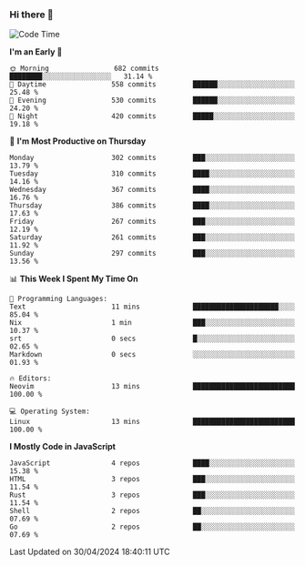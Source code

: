 ### Hi there 👋
<!--START_SECTION:waka-->
![Code Time](http://img.shields.io/badge/Code%20Time-306%20hrs%2056%20mins-blue)

**I'm an Early 🐤** 

```text
🌞 Morning                682 commits         ████████░░░░░░░░░░░░░░░░░   31.14 % 
🌆 Daytime                558 commits         ██████░░░░░░░░░░░░░░░░░░░   25.48 % 
🌃 Evening                530 commits         ██████░░░░░░░░░░░░░░░░░░░   24.20 % 
🌙 Night                  420 commits         █████░░░░░░░░░░░░░░░░░░░░   19.18 % 
```
📅 **I'm Most Productive on Thursday** 

```text
Monday                   302 commits         ███░░░░░░░░░░░░░░░░░░░░░░   13.79 % 
Tuesday                  310 commits         ████░░░░░░░░░░░░░░░░░░░░░   14.16 % 
Wednesday                367 commits         ████░░░░░░░░░░░░░░░░░░░░░   16.76 % 
Thursday                 386 commits         ████░░░░░░░░░░░░░░░░░░░░░   17.63 % 
Friday                   267 commits         ███░░░░░░░░░░░░░░░░░░░░░░   12.19 % 
Saturday                 261 commits         ███░░░░░░░░░░░░░░░░░░░░░░   11.92 % 
Sunday                   297 commits         ███░░░░░░░░░░░░░░░░░░░░░░   13.56 % 
```


📊 **This Week I Spent My Time On** 

```text
💬 Programming Languages: 
Text                     11 mins             █████████████████████░░░░   85.04 % 
Nix                      1 min               ███░░░░░░░░░░░░░░░░░░░░░░   10.37 % 
srt                      0 secs              █░░░░░░░░░░░░░░░░░░░░░░░░   02.65 % 
Markdown                 0 secs              ░░░░░░░░░░░░░░░░░░░░░░░░░   01.93 % 

🔥 Editors: 
Neovim                   13 mins             █████████████████████████   100.00 % 

💻 Operating System: 
Linux                    13 mins             █████████████████████████   100.00 % 
```

**I Mostly Code in JavaScript** 

```text
JavaScript               4 repos             ████░░░░░░░░░░░░░░░░░░░░░   15.38 % 
HTML                     3 repos             ███░░░░░░░░░░░░░░░░░░░░░░   11.54 % 
Rust                     3 repos             ███░░░░░░░░░░░░░░░░░░░░░░   11.54 % 
Shell                    2 repos             ██░░░░░░░░░░░░░░░░░░░░░░░   07.69 % 
Go                       2 repos             ██░░░░░░░░░░░░░░░░░░░░░░░   07.69 % 
```




 Last Updated on 30/04/2024 18:40:11 UTC
<!--END_SECTION:waka-->

<!--
**YoganshSharma/YoganshSharma** is a ✨ _special_ ✨ repository because its `README.md` (this file) appears on your GitHub profile.

Here are some ideas to get you started:

- 🔭 I’m currently working on ...
- 🌱 I’m currently learning ...
- 👯 I’m looking to collaborate on ...
- 🤔 I’m looking for help with ...
- 💬 Ask me about ...
- 📫 How to reach me: ...
- 😄 Pronouns: ...
- ⚡ Fun fact: ...
-->
